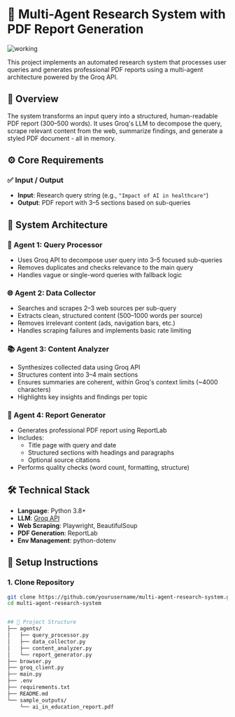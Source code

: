 # 🧠 Multi-Agent Research System with PDF Report Generation
![working](https://github.com/user-attachments/assets/3327eca6-4101-48fe-8dfb-5968dc30bca2)

This project implements an automated research system that processes user queries and generates professional PDF reports using a multi-agent architecture powered by the Groq API.


## 📌 Overview

The system transforms an input query into a structured, human-readable PDF report (300–500 words). It uses Groq's LLM to decompose the query, scrape relevant content from the web, summarize findings, and generate a styled PDF document - all in memory.


## ⚙️ Core Requirements

### ✅ Input / Output

- **Input**: Research query string (e.g., `"Impact of AI in healthcare"`)
- **Output**: PDF report with 3–5 sections based on sub-queries

## 🧱 System Architecture

### 🧩 Agent 1: Query Processor
- Uses Groq API to decompose user query into 3–5 focused sub-queries
- Removes duplicates and checks relevance to the main query
- Handles vague or single-word queries with fallback logic

### 🌐 Agent 2: Data Collector
- Searches and scrapes 2–3 web sources per sub-query
- Extracts clean, structured content (500–1000 words per source)
- Removes irrelevant content (ads, navigation bars, etc.)
- Handles scraping failures and implements basic rate limiting

### 📚 Agent 3: Content Analyzer
- Synthesizes collected data using Groq API
- Structures content into 3–4 main sections
- Ensures summaries are coherent, within Groq's context limits (~4000 characters)
- Highlights key insights and findings per topic

### 📝 Agent 4: Report Generator
- Generates professional PDF report using ReportLab
- Includes:
  - Title page with query and date
  - Structured sections with headings and paragraphs
  - Optional source citations
- Performs quality checks (word count, formatting, structure)

## 🛠️ Technical Stack

- **Language**: Python 3.8+
- **LLM**: [Groq API](https://console.groq.com/docs)
- **Web Scraping**: Playwright, BeautifulSoup
- **PDF Generation**: ReportLab
- **Env Management**: python-dotenv

## 🔧 Setup Instructions

### 1. Clone Repository

```bash
git clone https://github.com/yourusername/multi-agent-research-system.git
cd multi-agent-research-system


## 📂 Project Structure
├── agents/
│   ├── query_processor.py
│   ├── data_collector.py
│   ├── content_analyzer.py
│   └── report_generator.py
├── browser.py
├── groq_client.py
├── main.py
├── .env
├── requirements.txt
├── README.md
└── sample_outputs/
    └── ai_in_education_report.pdf
